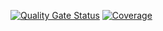 [![Quality Gate Status](https://sonarcloud.io/api/project_badges/measure?project=pablogrp_Lab-pr72&metric=alert_status)](https://sonarcloud.io/summary/new_code?id=pablogrp_Lab-pr72)
[![Coverage](https://sonarcloud.io/api/project_badges/measure?project=pablogrp_Lab-pr72&metric=coverage)](https://sonarcloud.io/summary/new_code?id=pablogrp_Lab-pr72)

